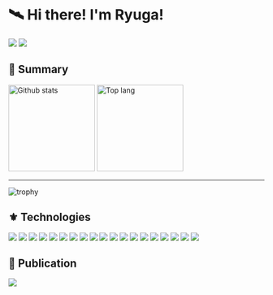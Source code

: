 # 🛰 Hi there! I'm Ryuga!
<p>
  <img src="https://img.shields.io/github/followers/ryuga0719?style=social">
  <a href="https://mobile.twitter.com/toaru_fe_">
    <img src="https://img.shields.io/badge/-Twitter-ccc.svg?logo=Twitter&style=flat">
  </a>
</p>

  
## 📂 Summary
<p align=left>
  <img alt="Github stats" height="170px" src="https://github-readme-stats.vercel.app/api?username=ryuga0719&count_private=true&show_icons=true&theme=radical" />
  <img alt="Top lang" height="170px" src="https://github-readme-stats.vercel.app/api/top-langs/?username=ryuga0719&langs_count=6&layout=compact&theme=radical" />
</p>
<hr />
<p>
  <img alt="trophy" src="https://github-profile-trophy.vercel.app/?username=ryuga0719&theme=radical" />
 </p>

 ## ⚜ Technologies
 <p>
  <img src="https://img.shields.io/badge/Javascript-black.svg?logo=javascript&style=flat">
  <img src="https://img.shields.io/badge/-TypeScript-black.svg?logo=typescript&style=flat">
  <img src="https://img.shields.io/badge/-Python-black?logo=Python&style=flat">
  <img src="https://img.shields.io/badge/-HTML5-333.svg?logo=html5&style=flat">
  <img src="https://img.shields.io/badge/-CSS3-1572B6.svg?logo=css3&style=flat">
  <img src="https://img.shields.io/badge/PHP-ccc.svg?logo=php&style=flat">
  <img src="https://img.shields.io/badge/Angular-DD0031.svg?logo=Angular&style=flat">
  <img src="https://img.shields.io/badge/-Ionic-ccc?logo=ionic&style=flat">
  <img src="https://img.shields.io/badge/-Bootstrap-563D7C.svg?logo=bootstrap&style=flat">
  <img src="https://img.shields.io/badge/-React-555.svg?logo=react&style=flat">
  <img src="https://img.shields.io/badge/-Vite-ccc?logo=vite&style=flat">
  <img src="https://img.shields.io/badge/-jQuery-0769AD.svg?logo=jquery&style=flat">
  <img src="https://img.shields.io/badge/-Gurobi-ED3833.svg?logo=gurobi&style=flat">
  <img src="https://img.shields.io/badge/-MySQL-black.svg?logo=MySQL&style=flat">
  <img src="https://img.shields.io/badge/-Photoshop-black.svg?logo=Adobephotoshop&style=flat">
  <img src="https://img.shields.io/badge/-Lightroom-black.svg?logo=Adobelightroom&style=flat">
  
  
  <img src="https://img.shields.io/badge/-Git-black?logo=git&style=flat">
  <img src="https://img.shields.io/badge/-GitHub-181717?logo=github&style=flat">
  <img src="https://img.shields.io/badge/-GitLab-FCA121?logo=gitlab&style=flat">
 </p>
 
 ## 🚀 Publication
 <p>
  <a href="https://zenn.dev/toaru_fe">
    <img src="https://img.shields.io/badge/-zenn-ccc.svg?logo=Zenn&style=flat">
  </a>
</p>
